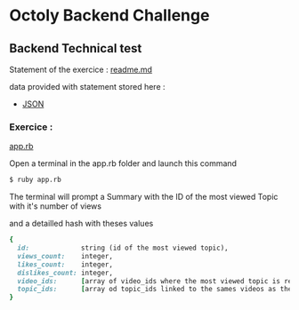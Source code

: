# Octoly Backend Challenge

## Backend Technical test

Statement of the exercice : 
[readme.md](https://github.com/octoly/jobs/blob/master/backend/README.md)

data provided with statement stored here : 
* [JSON](./videos.json)


### Exercice : 

[app.rb](./app.rb)

Open a terminal in the app.rb folder and launch this command

```bash
$ ruby app.rb
```

The terminal will prompt a Summary with the ID of the most viewed Topic with it's number of views

and a detailled hash with theses values

```ruby
{
  id:             string (id of the most viewed topic), 
  views_count:    integer, 
  likes_count:    integer, 
  dislikes_count: integer, 
  video_ids:      [array of video_ids where the most viewed topic is referenced], 
  topic_ids:      [array od topic_ids linked to the sames videos as the current topic]
}
```
